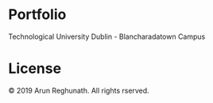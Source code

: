 # Portfolio
Technological University Dublin - Blancharadatown Campus

# License
© 2019 Arun Reghunath. All rights rserved.

